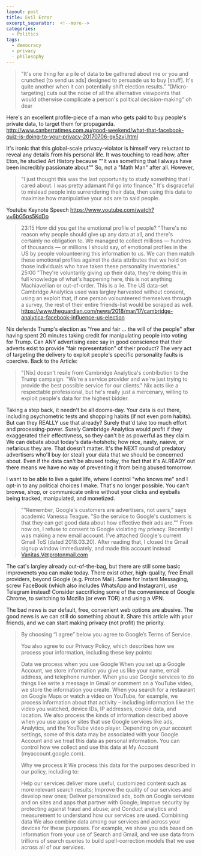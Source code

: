```yaml
---
layout: post
title: Evil Error
excerpt_separator:  <!--more-->
categories:
  - Politics
tags:
  - democracy
  - privacy
  - philosophy
---
```



> "It's one thing for a pile of data to be gathered about me or you and crunched [to send us ads] designed to persuade us to buy [stuff]. It's quite another when it can potentially shift election results."
> "[Micro-targeting] cuts out the noise of all the alternative viewpoints that would otherwise complicate a person's political decision-making" oh dear

Here's an excellent profile-piece of a man who gets paid to buy people's private data, to target them for propaganda.
http://www.canberratimes.com.au/good-weekend/what-that-facebook-quiz-is-doing-to-your-privacy-20170706-gx5zvj.html

It's ironic that this global-scale privacy-violator is himself very reluctant to reveal any details from his personal life. It was touching to read how, after Eton, he studied Art History because ""It was something that I always have been incredibly passionate about"" So, not a "Math Man" after all.
However,
>"I just thought this was the last opportunity to study something that I cared about. I was pretty adamant I'd go into finance."
It's disgraceful to mislead people into surrendering their data, then using this data to maximise how manipulative your ads are to said people.

Youtube Keynote Speech https://www.youtube.com/watch?v=6bG5ps5KdDo
> 23:15 How did you get the emotional profile of people? "There's no reason why people should give up any data at all, and there's certainly no obligation to. We managed to collect millions — hundres of thousands — or millions I should say, of emotional profiles in the US by people volounteering this information to us. We can then match these emotional profiles against the data attributes that we hold on those individuals who have taken these personality inventories."
> 25:00 "They're voluntarily giving up their data, they're doing this in full knowledge of what's happening here, this is not anything Machiavellian or out-of-order.
This is a lie. The US data-set Cambridge Analytica used was largley harvested without consent, using an exploit that, if one person volounteered themselves through a survey, the rest of their entire friends-list would be scraped as well. https://www.theguardian.com/news/2018/mar/17/cambridge-analytica-facebook-influence-us-election

Nix defends Trump's election as "free and fair ... the will of the people" after having spent 20 minutes taking credit for manipulating people into voting for Trump.
Can ANY advertising exec say in good conscience that their adverts exist to provide "fair representation" of their product? The very act of targeting the delivery to exploit people's specific personality faults is coercive.
Back to the Article:
> "[Nix] doesn't resile from Cambridge Analytica's contribution to the Trump campaign. "We're a service provider and we're just trying to provide the best possible service for our clients."
Nix acts like a respectable professional, but he's really just a mercenary, willing to exploit people's data for the highest bidder.

Taking a step back, it needn't be all dooms-day. Your data is out there, including psychometric tests and shopping habits (if not even porn habits). But can they REALLY use that already? Surely that'd take too much effort and processing-power. Surely Cambridge Analytica would profit if they exaggerated their effectivness, so they can't be as powerful as they claim.
We can debate about today's data-hotshots; how nice, nasty, naieve, or nefarious they are. That doesn't matter. It's the NEXT round of predatory advertisers who'll buy (or steal) your data that we should be concerned about.
Even if the data can't be abused today, the fact that it's ALREADY out there means we have no way of preventing it from being abused tomorrow.

I want to be able to live a quiet life, where I control "who knows me" and I opt-in to any political choices I make.
That's no longer possible. You can't browse, shop, or communicate online without your clicks and eyeballs being tracked, manipulated, and monetized.

> ""Remember, Google's customers are advertisers, not users," says academic Vanessa Teague. "So the service to Google's customers is that they can get good data about how effective their ads are.""
From now on, I refuse to consent to Google violating my privacy. Recently I was making a new email account.
I've attached Google's current Gmail ToS (dated 2018.03.20). After reading that, I closed the Gmail signup window immeduately, and made this account instead Vanitas.V@protonmail.com

The cat's largley already out-of-the-bag, but there are still some basic improvenets you can make today.
There exist other, high-quality, free Email providers, beyond Google (e.g. Proton Mail).
Same for Instant Messaging, screw FaceBook (which also includes WhatsApp and Instagram), use Telegram instead!
Consider saccrificing some of the convenience of Google Chrome, to switching to Mozilla (or even TOR) and using a VPN.

The bad news is our default, free, convenient web options are abusive.
The good news is we can still do something about it.
Share this article with your friends, and we can start making privacy (not profit) the priority.






> By choosing “I agree” below you agree to Google’s Terms of Service.
> 
> You also agree to our Privacy Policy, which describes how we process your information, including these key points:
> 
> Data we process when you use Google
> When you set up a Google Account, we store information you give us like your name, email address, and telephone number.
> When you use Google services to do things like write a message in Gmail or comment on a YouTube video, we store the information you create.
> When you search for a restaurant on Google Maps or watch a video on YouTube, for example, we process information about that activity – including information like the video you watched, device IDs, IP addresses, cookie data, and location.
> We also process the kinds of information described above when you use apps or sites that use Google services like ads, Analytics, and the YouTube video player.
> Depending on your account settings, some of this data may be associated with your Google Account and we treat this data as personal information. You can control how we collect and use this data at My Account (myaccount.google.com).
> 
> Why we process it
> We process this data for the purposes described in our policy, including to:
> 
> Help our services deliver more useful, customized content such as more relevant search results;
> Improve the quality of our services and develop new ones;
> Deliver personalized ads, both on Google services and on sites and apps that partner with Google;
> Improve security by protecting against fraud and abuse; and
> Conduct analytics and measurement to understand how our services are used.
> Combining data
> We also combine data among our services and across your devices for these purposes. For example, we show you ads based on information from your use of Search and Gmail, and we use data from trillions of search queries to build spell-correction models that we use across all of our services.


